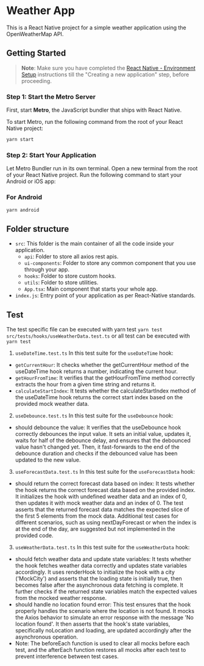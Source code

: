 # Weather App

This is a React Native project for a simple weather application using the OpenWeatherMap API.

## Getting Started

> **Note**: Make sure you have completed the [React Native - Environment Setup](https://reactnative.dev/docs/environment-setup) instructions till the "Creating a new application" step, before proceeding.

### Step 1: Start the Metro Server

First, start **Metro**, the JavaScript bundler that ships with React Native.

To start Metro, run the following command from the root of your React Native project:

```bash
yarn start
```

### Step 2: Start Your Application

Let Metro Bundler run in its own terminal. Open a new terminal from the root of your React Native project. Run the following command to start your Android or iOS app:

### For Android

```bash
yarn android
```

## Folder structure
- `src`: This folder is the main container of all the code inside your application.
   - `api`: Folder to store all axios rest apis.
   - `ui-components`: Folder to store any common component that you use through your app.
   - `hooks`: Folder to store custom hooks.
   - `utils`: Folder to store utilities.
   - `App.tsx`: Main component that starts your whole app.
- `index.js`: Entry point of your application as per React-Native standards.



## Test
The test specific file can be executed with yarn test `yarn test src/tests/hooks/useWeatherData.test.ts` or all test can be executed with `yarn test`

1. `useDateTime.test.ts` In this test suite for the `useDateTime` hook:
- `getCurrentHour`: It checks whether the getCurrentHour method of the useDateTime hook returns a number, indicating the current hour.
- `getHourFromTime`: It verifies that the getHourFromTime method correctly extracts the hour from a given time string and returns it.
- `calculateStartIndex`: It tests whether the calculateStartIndex method of the useDateTime hook returns the correct start index based on the provided mock weather data.
2. `useDebounce.test.ts` In this test suite for the `useDebounce` hook:
- should debounce the value: It verifies that the useDebounce hook correctly debounces the input value. It sets an initial value, updates it, waits for half of the debounce delay, and ensures that the debounced value hasn't changed yet. Then, it fast-forwards to the end of the debounce duration and checks if the debounced value has been updated to the new value.
3. `useForecastData.test.ts` In this test suite for the `useForecastData` hook:
- should return the correct forecast data based on index: It tests whether the hook returns the correct forecast data based on the provided index. It initializes the hook with undefined weather data and an index of 0, then updates it with mock weather data and an index of 0. The test asserts that the returned forecast data matches the expected slice of the first 5 elements from the mock data. Additional test cases for different scenarios, such as using nextDayForecast or when the index is at the end of the day, are suggested but not implemented in the provided code.
3. `useWeatherData.test.ts` In this test suite for the `useWeatherData` hook:
- should fetch weather data and update state variables: It tests whether the hook fetches weather data correctly and updates state variables accordingly. It uses renderHook to initialize the hook with a city ('MockCity') and asserts that the loading state is initially true, then becomes false after the asynchronous data fetching is complete. It further checks if the returned state variables match the expected values from the mocked weather response.
- should handle no location found error: This test ensures that the hook properly handles the scenario where the location is not found. It mocks the Axios behavior to simulate an error response with the message 'No location found'. It then asserts that the hook's state variables, specifically noLocation and loading, are updated accordingly after the asynchronous operation.
- Note: The beforeEach function is used to clear all mocks before each test, and the afterEach function restores all mocks after each test to prevent interference between test cases.

